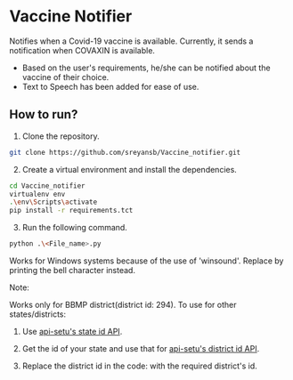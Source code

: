 # Vaccine Notifier
Notifies when a Covid-19 vaccine is available. Currently, it sends a notification when COVAXIN is available.

* Based on the user's requirements, he/she can be notified about the vaccine of their choice.
* Text to Speech has been added for ease of use.

## How to run?

1. Clone the repository.
```bash
git clone https://github.com/sreyansb/Vaccine_notifier.git
```

2. Create a virtual environment and install the dependencies.
```bash
cd Vaccine_notifier
virtualenv env
.\env\Scripts\activate
pip install -r requirements.tct
```

3. Run the following command.
```bash
python .\<File_name>.py
```

Works for Windows systems because of the use of 'winsound'. Replace by printing the bell character instead.

Note:

Works only for BBMP district(district id: 294). To use for other states/districts:

1. Use [api-setu's state id API](https://apisetu.gov.in/public/api/cowin#/Metadata%20APIs/states).

2. Get the id of your state and use that for [api-setu's district id API](https://apisetu.gov.in/public/api/cowin#/Metadata%20APIs/districts).

3. Replace the district id in the code: with the required district's id.
